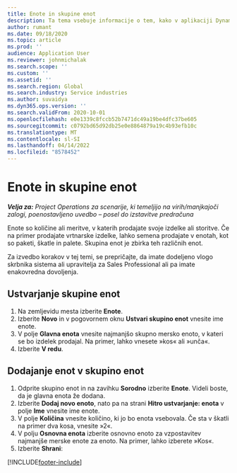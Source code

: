 ```yaml
---
title: Enote in skupine enot
description: Ta tema vsebuje informacije o tem, kako v aplikaciji Dynamics 365 Project Operations ustvariti enote in skupine enot.
author: rumant
ms.date: 09/18/2020
ms.topic: article
ms.prod: ''
audience: Application User
ms.reviewer: johnmichalak
ms.search.scope: ''
ms.custom: ''
ms.assetid: ''
ms.search.region: Global
ms.search.industry: Service industries
ms.author: suvaidya
ms.dyn365.ops.version: ''
ms.search.validFrom: 2020-10-01
ms.openlocfilehash: e0e1339c8fccb52b7471dc49a19be4dfc37be605
ms.sourcegitcommit: c0792bd65d92db25e0e8864879a19c4b93efb10c
ms.translationtype: MT
ms.contentlocale: sl-SI
ms.lasthandoff: 04/14/2022
ms.locfileid: "8578452"
---
```

# <a name="units-and-unit-groups"></a>Enote in skupine enot

_**Velja za:** Project Operations za scenarije, ki temeljijo na virih/manjkajoči zalogi, poenostavljeno uvedbo – posel do izstavitve predračuna_

Enote so količine ali meritve, v katerih prodajate svoje izdelke ali storitve. Če na primer prodajate vrtnarske izdelke, lahko semena prodajate v enotah, kot so paketi, škatle in palete. Skupina enot je zbirka teh različnih enot.

Za izvedbo korakov v tej temi, se prepričajte, da imate dodeljeno vlogo skrbnika sistema ali upravitelja za Sales Professional ali pa imate enakovredna dovoljenja.

## <a name="create-a-unit-group"></a>Ustvarjanje skupine enot

1. Na zemljevidu mesta izberite **Enote**.
2. Izberite **Novo** in v pogovornem oknu **Ustvari skupino enot** vnesite ime enote.
3. V polje **Glavna enota** vnesite najmanjšo skupno mersko enoto, v kateri se bo izdelek prodajal. Na primer, lahko vnesete »kos« ali »unča«.
4. Izberite **V redu**.

## <a name="add-units-to-a-unit-group"></a>Dodajanje enot v skupino enot

1. Odprite skupino enot in na zavihku **Sorodno** izberite **Enote**. Videli boste, da je glavna enota že dodana.
2. Izberite **Dodaj novo enoto**, nato pa na strani **Hitro ustvarjanje: enota** v polje **Ime** vnesite ime enote.
3. V polje **Količina** vnesite količino, ki jo bo enota vsebovala. Če sta v škatli na primer dva kosa, vnesite »2«. 
4. V polju **Osnovna enota** izberite osnovno enoto za vzpostavitev najmanjše merske enote za enoto. Na primer, lahko izberete »Kos«.
5. Izberite **Shrani**:


[!INCLUDE[footer-include](../includes/footer-banner.md)]